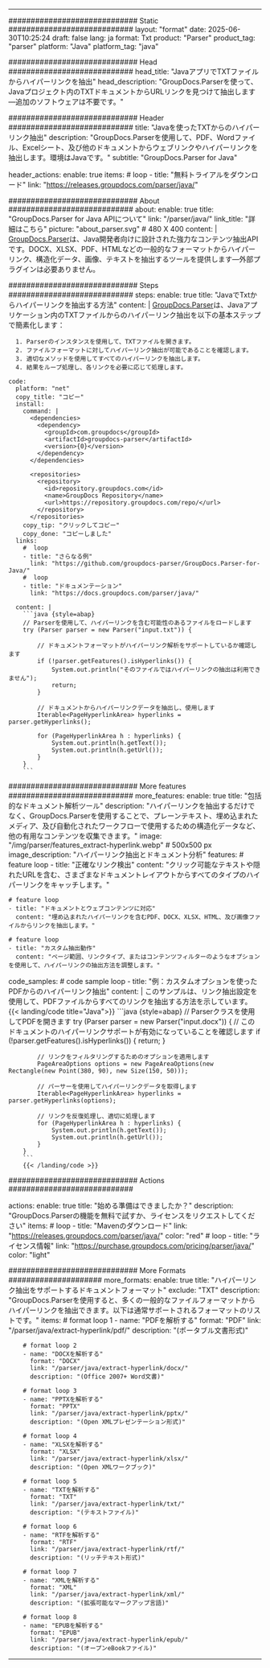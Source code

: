 


---
############################# Static ############################
layout: "format"
date:  2025-06-30T10:25:24
draft: false
lang: ja
format: Txt
product: "Parser"
product_tag: "parser"
platform: "Java"
platform_tag: "java"

############################# Head ############################
head_title: "JavaアプリでTXTファイルからハイパーリンクを抽出"
head_description: "GroupDocs.Parserを使って、Javaプロジェクト内のTXTドキュメントからURLリンクを見つけて抽出します—追加のソフトウェアは不要です。"

############################# Header ############################
title: "Javaを使ったTXTからのハイパーリンク抽出" 
description: "GroupDocs.Parserを使用して、PDF、Wordファイル、Excelシート、及び他のドキュメントからウェブリンクやハイパーリンクを抽出します。環境はJavaです。"
subtitle: "GroupDocs.Parser for Java" 

header_actions:
  enable: true
  items:
    #  loop
    - title: "無料トライアルをダウンロード"
      link: "https://releases.groupdocs.com/parser/java/"
      
############################# About ############################
about:
    enable: true
    title: "GroupDocs.Parser for Java APIについて"
    link: "/parser/java/"
    link_title: "詳細はこちら"
    picture: "about_parser.svg" # 480 X 400
    content: |
       [GroupDocs.Parser](/parser/java/)は、Java開発者向けに設計された強力なコンテンツ抽出APIです。DOCX、XLSX、PDF、HTMLなどの一般的なフォーマットからハイパーリンク、構造化データ、画像、テキストを抽出するツールを提供します—外部プラグインは必要ありません。

############################# Steps ############################
steps:
    enable: true
    title: "JavaでTxtからハイパーリンクを抽出する方法"
    content: |
      [GroupDocs.Parser](/parser/java/)は、Javaアプリケーション内のTXTファイルからのハイパーリンク抽出を以下の基本ステップで簡素化します：
      
      1. Parserのインスタンスを使用して、TXTファイルを開きます。
      2. ファイルフォーマットに対してハイパーリンク抽出が可能であることを確認します。
      3. 適切なメソッドを使用してすべてのハイパーリンクを抽出します。
      4. 結果をループ処理し、各リンクを必要に応じて処理します。
   
    code:
      platform: "net"
      copy_title: "コピー"
      install:
        command: |
          <dependencies>
            <dependency>
              <groupId>com.groupdocs</groupId>
              <artifactId>groupdocs-parser</artifactId>
              <version>{0}</version>
            </dependency>
          </dependencies>

          <repositories>
            <repository>
              <id>repository.groupdocs.com</id>
              <name>GroupDocs Repository</name>
              <url>https://repository.groupdocs.com/repo/</url>
            </repository>
          </repositories>
        copy_tip: "クリックしてコピー"
        copy_done: "コピーしました"
      links:
        #  loop
        - title: "さらなる例"
          link: "https://github.com/groupdocs-parser/GroupDocs.Parser-for-Java/"
        #  loop
        - title: "ドキュメンテーション"
          link: "https://docs.groupdocs.com/parser/java/"
          
      content: |
        ```java {style=abap}
        // Parserを使用して、ハイパーリンクを含む可能性のあるファイルをロードします
        try (Parser parser = new Parser("input.txt")) {

            // ドキュメントフォーマットがハイパーリンク解析をサポートしているか確認します
            if (!parser.getFeatures().isHyperlinks()) {
                System.out.println("そのファイルではハイパーリンクの抽出は利用できません");
                return;
            }

            // ドキュメントからハイパーリンクデータを抽出し、使用します
            Iterable<PageHyperlinkArea> hyperlinks = parser.getHyperlinks();

            for (PageHyperlinkArea h : hyperlinks) {
                System.out.println(h.getText());
                System.out.println(h.getUrl());
            }
        }
        ```            

############################# More features ############################
more_features:
  enable: true
  title: "包括的なドキュメント解析ツール"
  description: "ハイパーリンクを抽出するだけでなく、GroupDocs.Parserを使用することで、プレーンテキスト、埋め込まれたメディア、及び自動化されたワークフローで使用するための構造化データなど、他の有用なコンテンツを収集できます。"
  image: "/img/parser/features_extract-hyperlink.webp" # 500x500 px
  image_description: "ハイパーリンク抽出とドキュメント分析"
  features:
    # feature loop
    - title: "正確なリンク検出"
      content: "クリック可能なテキストや隠れたURLを含む、さまざまなドキュメントレイアウトからすべてのタイプのハイパーリンクをキャッチします。"

    # feature loop
    - title: "ドキュメントとウェブコンテンツに対応"
      content: "埋め込まれたハイパーリンクを含むPDF、DOCX、XLSX、HTML、及び画像ファイルからリンクを抽出します。"

    # feature loop
    - title: "カスタム抽出動作"
      content: "ページ範囲、リンクタイプ、またはコンテンツフィルターのようなオプションを使用して、ハイパーリンクの抽出方法を調整します。"
      
  code_samples:
    # code sample loop
    - title: "例：カスタムオプションを使ったPDFからのハイパーリンク抽出"
      content: |
        このサンプルは、リンク抽出設定を使用して、PDFファイルからすべてのリンクを抽出する方法を示しています。
        {{< landing/code title="Java">}}
        ```java {style=abap}
        //  Parserクラスを使用してPDFを開きます
        try (Parser parser = new Parser("input.docx"))
        {
            // このドキュメントのハイパーリンクサポートが有効になっていることを確認します
            if (!parser.getFeatures().isHyperlinks()) {
                return;
            }

            // リンクをフィルタリングするためのオプションを適用します
            PageAreaOptions options = new PageAreaOptions(new Rectangle(new Point(380, 90), new Size(150, 50)));

            // パーサーを使用してハイパーリンクデータを取得します
            Iterable<PageHyperlinkArea> hyperlinks = parser.getHyperlinks(options);

            // リンクを反復処理し、適切に処理します
            for (PageHyperlinkArea h : hyperlinks) {
                System.out.println(h.getText());
                System.out.println(h.getUrl());
            }
        }
        ```
        {{< /landing/code >}}


############################# Actions ############################

actions:
  enable: true
  title: "始める準備はできましたか？"
  description: "GroupDocs.Parserの機能を無料で試すか、ライセンスをリクエストしてください"
  items:
    #  loop
    - title: "Mavenのダウンロード"
      link: "https://releases.groupdocs.com/parser/java/"
      color: "red"
        #  loop
    - title: "ライセンス情報"
      link: "https://purchase.groupdocs.com/pricing/parser/java/"
      color: "light"


############################# More Formats #####################
more_formats:
    enable: true
    title: "ハイパーリンク抽出をサポートするドキュメントフォーマット"
    exclude: "TXT"
    description: "GroupDocs.Parserを使用すると、多くの一般的なファイルフォーマットからハイパーリンクを抽出できます。以下は通常サポートされるフォーマットのリストです。"
    items: 
        # format loop 1
        - name: "PDFを解析する"
          format: "PDF"
          link: "/parser/java/extract-hyperlink/pdf/"
          description: "(ポータブル文書形式)"
          
        # format loop 2
        - name: "DOCXを解析する"
          format: "DOCX"
          link: "/parser/java/extract-hyperlink/docx/"
          description: "(Office 2007+ Word文書)"
          
        # format loop 3
        - name: "PPTXを解析する"
          format: "PPTX"
          link: "/parser/java/extract-hyperlink/pptx/"
          description: "(Open XMLプレゼンテーション形式)"
          
        # format loop 4
        - name: "XLSXを解析する"
          format: "XLSX"
          link: "/parser/java/extract-hyperlink/xlsx/"
          description: "(Open XMLワークブック)"
          
        # format loop 5
        - name: "TXTを解析する"
          format: "TXT"
          link: "/parser/java/extract-hyperlink/txt/"
          description: "(テキストファイル)"
          
        # format loop 6
        - name: "RTFを解析する"
          format: "RTF"
          link: "/parser/java/extract-hyperlink/rtf/"
          description: "(リッチテキスト形式)"
          
        # format loop 7
        - name: "XMLを解析する"
          format: "XML"
          link: "/parser/java/extract-hyperlink/xml/"
          description: "(拡張可能なマークアップ言語)"
          
        # format loop 8
        - name: "EPUBを解析する"
          format: "EPUB"
          link: "/parser/java/extract-hyperlink/epub/"
          description: "(オープンeBookファイル)"
         
          

---